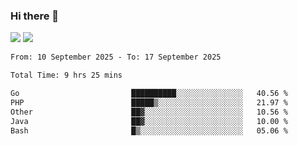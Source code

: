 ### Hi there 👋️

![](https://komarev.com/ghpvc/?username=Loner1024)
![](https://hit.yhype.me/github/profile?account_id=20189164)

<!--START_SECTION:waka-->

```txt
From: 10 September 2025 - To: 17 September 2025

Total Time: 9 hrs 25 mins

Go                         ██████████░░░░░░░░░░░░░░░   40.56 %
PHP                        █████▒░░░░░░░░░░░░░░░░░░░   21.97 %
Other                      ██▓░░░░░░░░░░░░░░░░░░░░░░   10.56 %
Java                       ██▓░░░░░░░░░░░░░░░░░░░░░░   10.00 %
Bash                       █▒░░░░░░░░░░░░░░░░░░░░░░░   05.06 %
```

<!--END_SECTION:waka-->




